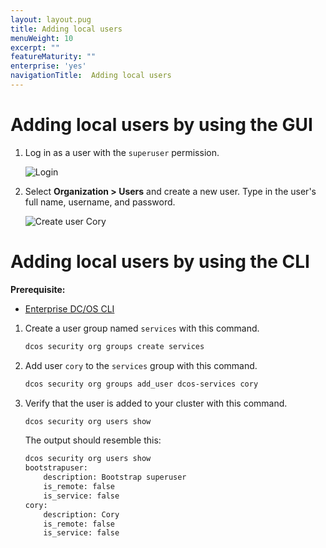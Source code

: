 ```yaml
---
layout: layout.pug
title: Adding local users
menuWeight: 10
excerpt: ""
featureMaturity: ""
enterprise: 'yes'
navigationTitle:  Adding local users
---
```




# Adding local users by using the GUI

1. Log in as a user with the `superuser` permission.
   
   ![Login](/1.10/img/gui-installer-login-ee.gif)

1. Select **Organization > Users** and create a new user. Type in the user's full name, username, and password. 
        
   ![Create user Cory](/1.10/img/service-group3.png)
   
   
# Adding local users by using the CLI

**Prerequisite:**
- [Enterprise DC/OS CLI](/1.10/cli/enterprise-cli/)


1.  Create a user group named `services` with this command.

    ```bash
    dcos security org groups create services
    ```
    
1.  Add user `cory` to the `services` group with this command. 

    ```bash
    dcos security org groups add_user dcos-services cory
    ```
    
1.  Verify that the user is added to your cluster with this command.

    ```bash
    dcos security org users show
    ```
    
    The output should resemble this:
    
    ```bash
    dcos security org users show
    bootstrapuser:
        description: Bootstrap superuser
        is_remote: false
        is_service: false
    cory:
        description: Cory
        is_remote: false
        is_service: false
    ```

